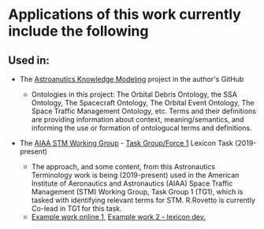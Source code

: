 # Applications of this work currently include the following

## Used in:
* The [Astroanutics Knowledge Modeling](https://purl.org/space-ontology) project in the author's GitHub
  * Ontologies in this project: The Orbital Debris Ontology, the SSA Ontology, The Spacecraft Ontology, The Orbital Event Ontology, The Space Traffic Management Ontology, etc.
    Terms and their definitions are providing information about context, meaning/semantics, and informing the use or formation of ontologucal terms and definitions.
  
* The [AIAA STM Working Group](https://engage.aiaa.org/communities/community-home?CommunityKey=bc9023a2-a293-4218-a6a9-1b949409437f) - [Task Group/Force 1](https://engage.aiaa.org/communities/community-home?CommunityKey=29551ad4-cfbb-4fda-9c4c-a64b3dba0485) Lexicon Task (2019-present) 
  * The approach, and some content, from this Astronautics Terminology work is being (2019-present) used in the American Institute of Aeronautics and Astronautics (AIAA) Space Traffic Management (STM) Working Group, Task Group 1 (TG1), which is tasked with identifying relevant terms for STM. R.Rovetto is currently Co-lead in TG1 for this task.
  * [Example work online 1](https://docs.google.com/spreadsheets/d/15u5GTNpnGbVDUcyHszOPOyUJm07yRPWjoAjtlEz9rIw/edit#gid=1439711854), [Example work 2 - lexicon dev.](https://drive.google.com/file/d/1arfMDy1H6D6_Ex2UBONBfZRp1V-f3ner/view?usp=sharing) 
